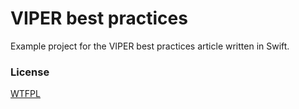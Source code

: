 # VIPER best practices

Example project for the VIPER best practices article written in Swift.


### License

[WTFPL](LICENSE)
